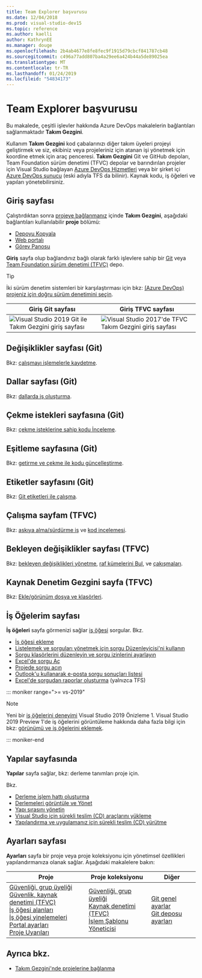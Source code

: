 ```yaml
---
title: Team Explorer başvurusu
ms.date: 12/04/2018
ms.prod: visual-studio-dev15
ms.topic: reference
ms.author: kaelli
author: KathrynEE
ms.manager: douge
ms.openlocfilehash: 2b4ab4677e8fe8fec9f1915d79cbcf841787cb48
ms.sourcegitcommit: c496a77add807ba4a29ee6a424b44a5de89025ea
ms.translationtype: MT
ms.contentlocale: tr-TR
ms.lasthandoff: 01/24/2019
ms.locfileid: "54834173"
---
```

# <a name="team-explorer-reference"></a>Team Explorer başvurusu

Bu makalede, çeşitli işlevler hakkında Azure DevOps makalelerin bağlantıları sağlanmaktadır **Takım Gezgini**.

Kullanım **Takım Gezgini** kod çabalarınızı diğer takım üyeleri projeyi geliştirmek ve siz, ekibiniz veya projeleriniz için atanan işi yönetmek için koordine etmek için araç penceresi. **Takım Gezgini** Git ve GitHub depoları, Team Foundation sürüm denetimi (TFVC) depolar ve barındırılan projeler için Visual Studio bağlayan [Azure DevOps Hizmetleri](/azure/devops/user-guide/what-is-azure-devops-services) veya bir şirket içi [Azure DevOps sunucu](/tfs/index) (eski adıyla TFS da bilinir). Kaynak kodu, iş öğeleri ve yapıları yönetebilirsiniz.

## <a name="home-page"></a>Giriş sayfası

Çalıştırdıktan sonra [projeye bağlanmanız](../connect-team-project.md) içinde **Takım Gezgini**, aşağıdaki bağlantıları kullanılabilir **proje** bölümü:

- [Depoyu Kopyala](/azure/devops/repos/git/clone)
- [Web portalı](/azure/devops/project/navigation/index)
- [Görev Panosu](/azure/devops/boards/sprints/task-board)

**Giriş** sayfa olup bağlandınız bağlı olarak farklı işlevlere sahip bir [Git](/azure/devops/repos/git/gitquickstart?view=vsts&tabs=visual-studio) veya [Team Foundation sürüm denetimi (TFVC)](/azure/devops/repos/tfvc/overview) depo.

> [!TIP]
> İki sürüm denetim sistemleri bir karşılaştırması için bkz: [(Azure DevOps) projeniz için doğru sürüm denetimini seçin](/azure/devops/repos/tfvc/comparison-git-tfvc).

| **Giriş** Git sayfası | **Giriş** TFVC sayfası |
| - | - |
| ![Visual Studio 2019 Git ile Takım Gezgini giriş sayfası](media/team-explorer-reference/team-explorer-git.png) | ![Visual Studio 2017'de TFVC Takım Gezgini giriş sayfası](media/team-explorer-reference/team-explorer-tfvc.png) |

## <a name="changes-page-git"></a>Değişiklikler sayfası (Git)

Bkz: [çalışmayı işlemelerle kaydetme](/azure/devops/repos/git/commits).

## <a name="branches-page-git"></a>Dallar sayfası (Git)

Bkz: [dallarda iş oluşturma](/azure/devops/repos/git/branches).

## <a name="pull-requests-page-git"></a>Çekme istekleri sayfasına (Git)

Bkz: [çekme isteklerine sahip kodu İnceleme](/azure/devops/repos/git/pullrequest).

## <a name="sync-page-git"></a>Eşitleme sayfasına (Git)

Bkz: [getirme ve çekme ile kodu güncelleştirme](/azure/devops/repos/git/pulling).

## <a name="tags-page-git"></a>Etiketler sayfasını (Git)

Bkz: [Git etiketleri ile çalışma](/azure/devops/repos/git/git-tags).

## <a name="my-work-page-tfvc"></a>Çalışma sayfam (TFVC)

Bkz: [askıya alma/sürdürme iş](/azure/devops/repos/tfvc/suspend-your-work-manage-your-shelvesets) ve [kod incelemesi](/azure/devops/repos/tfvc/day-life-alm-developer-suspend-work-fix-bug-conduct-code-review).

## <a name="pending-changes-page-tfvc"></a>Bekleyen değişiklikler sayfası (TFVC)

Bkz: [bekleyen değişiklikleri yönetme](/azure/devops/repos/tfvc/develop-code-manage-pending-changes), [raf kümelerini Bul](/azure/devops/repos/tfvc/suspend-your-work-manage-your-shelvesets), ve [çakışmaları](/azure/devops/repos/tfvc/resolve-team-foundation-version-control-conflicts).

## <a name="source-control-explorer-page-tfvc"></a>Kaynak Denetim Gezgini sayfa (TFVC)

Bkz: [Ekle/görünüm dosya ve klasörleri](/azure/devops/repos/tfvc/add-files-server).

## <a name="work-items-page"></a>İş Öğelerim sayfası

**İş öğeleri** sayfa görmenizi sağlar [iş öğesi](/azure/devops/boards/work-items/about-work-items) sorgular. Bkz.

- [İş öğesi ekleme](/azure/devops/boards/backlogs/add-work-items)
- [Listelemek ve sorguları yönetmek için sorgu Düzenleyicisi'ni kullanın](/azure/devops/boards/queries/using-queries)
- [Sorgu klasörlerini düzenleyin ve sorgu izinlerini ayarlayın](/azure/devops/boards/queries/set-query-permissions)
- [Excel'de sorgu Aç](/azure/devops/boards/backlogs/office/bulk-add-modify-work-items-excel)
- [Projede sorgu açın](/azure/devops/boards/backlogs/office/create-your-backlog-tasks-using-project)
- [Outlook'u kullanarak e-posta sorgu sonuçları listesi](/azure/devops/boards/queries/share-plans)
- [Excel'de sorgudan raporlar oluşturma](/azure/devops/report/excel/create-status-and-trend-excel-reports) (yalnızca TFS)

::: moniker range=">= vs-2019"

> [!NOTE]
> Yeni bir [iş öğelerini deneyimi](/azure/devops/boards/work-items/set-work-item-experience-vs) Visual Studio 2019 Önizleme 1. Visual Studio 2019 Preview 1'de iş öğelerini görüntüleme hakkında daha fazla bilgi için bkz: [görünümü ve iş öğelerini eklemek](/azure/devops/boards/work-items/view-add-work-items).

::: moniker-end

## <a name="builds-page"></a>Yapılar sayfasında

**Yapılar** sayfa sağlar, bkz: derleme tanımları proje için.

Bkz.

- [Derleme işlem hattı oluşturma](/azure/devops/pipelines/tasks/index)
- [Derlemeleri görüntüle ve Yönet](/azure/devops/pipelines/overview)
- [Yapı sırasını yönetin](/azure/devops/pipelines/agents/pools-queues)
- [Visual Studio için sürekli teslim (CD) araçlarını yükleme](/azure/devops/pipelines/apps/cd/azure/aspnet-core-to-acr#install-continuous-delivery-cd-tools-for-visual-studio-2017)
- [Yapılandırma ve uygulamanız için sürekli teslim (CD) yürütme](/azure/devops/pipelines/apps/cd/azure/aspnet-core-to-acr#configure-and-execute-continuous-delivery-cd-for-your-app)

## <a name="settings-page"></a>Ayarları sayfası

**Ayarları** sayfa bir proje veya proje koleksiyonu için yönetimsel özellikleri yapılandırmanıza olanak sağlar. Aşağıdaki makalelere bakın:

| Proje | Proje koleksiyonu | Diğer |
| - | - | - |
| [Güvenliği, grup üyeliği](/azure/devops/organizations/security/set-project-collection-level-permissions)<br/>[Güvenlik, kaynak denetimi (TFVC)](/azure/devops/organizations/security/set-git-tfvc-repository-permissions)<br/>[İş öğesi alanları](/azure/devops/organizations/settings/set-area-paths)<br/>[İş öğesi yinelemeleri](/azure/devops/organizations/settings/set-iteration-paths-sprints)<br/>[Portal ayarları](/azure/devops/report/sharepoint-dashboards/configure-or-add-a-project-portal)<br/>[Proje Uyarıları](/azure/devops/notifications/howto-manage-team-notifications) | [Güvenliği, grup üyeliği](/azure/devops/organizations/security/set-project-collection-level-permissions)<br/>[Kaynak denetimi (TFVC)](/azure/devops/repos/tfvc/decide-between-using-local-server-workspace)<br/>[İşlem Şablonu Yöneticisi](/azure/devops/boards/work-items/guidance/manage-process-templates) | [Git genel ayarlar](/azure/devops/repos/git/git-config)<br/>[Git deposu ayarları](/azure/devops/repos/git/git-config) |

## <a name="see-also"></a>Ayrıca bkz.

- [Takım Gezgini'nde projelerine bağlanma](../../ide/connect-team-project.md)